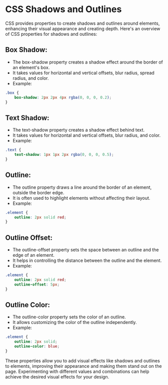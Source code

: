 # CSS Shadows and Outlines

CSS provides properties to create shadows and outlines around elements, enhancing their visual appearance and creating depth. Here's an overview of CSS properties for shadows and outlines:

## Box Shadow:
- The box-shadow property creates a shadow effect around the border of an element's box.
- It takes values for horizontal and vertical offsets, blur radius, spread radius, and color.
- Example:

```css
.box {
    box-shadow: 2px 2px 4px rgba(0, 0, 0, 0.2);
}
```

## Text Shadow:
- The text-shadow property creates a shadow effect behind text.
- It takes values for horizontal and vertical offsets, blur radius, and color.
- Example:

```css
.text {
    text-shadow: 1px 1px 2px rgba(0, 0, 0, 0.5);
}
```

## Outline:
- The outline property draws a line around the border of an element, outside the border edge.
- It is often used to highlight elements without affecting their layout.
- Example:

```css
.element {
    outline: 2px solid red;
}
```

## Outline Offset:
- The outline-offset property sets the space between an outline and the edge of an element.
- It helps in controlling the distance between the outline and the element.
- Example:

```css
.element {
    outline: 2px solid red;
    outline-offset: 5px;
}
```

## Outline Color:
- The outline-color property sets the color of an outline.
- It allows customizing the color of the outline independently.
- Example:

```css
.element {
    outline: 2px solid;
    outline-color: blue;
}
```

These properties allow you to add visual effects like shadows and outlines to elements, improving their appearance and making them stand out on the page. Experimenting with different values and combinations can help achieve the desired visual effects for your design.

